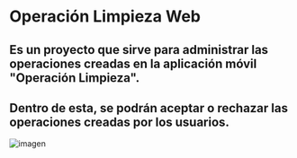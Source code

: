 # Operación Limpieza Web 
 ## Es un proyecto que sirve para administrar las operaciones creadas en la aplicación móvil "Operación Limpieza".
 ## Dentro de esta, se podrán aceptar o rechazar las operaciones creadas por los usuarios.

![imagen](https://user-images.githubusercontent.com/70064179/159542700-b04f7345-df8b-4efc-ab5c-89c1e6d7f7dd.png)
